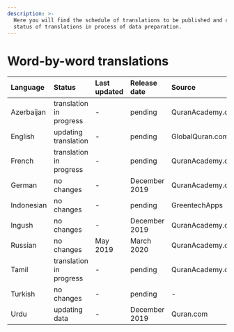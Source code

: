 ```yaml
---
description: >-
  Here you will find the schedule of translations to be published and current
  status of translations in process of data preparation.
---
```


# Word-by-word translations

| Language | Status | Last updated | Release date | Source |
| :--- | :--- | :--- | :--- | :--- |
| Azerbaijan | translation in progress | - | pending | QuranAcademy.org |
| English | updating translation | - | pending | GlobalQuran.com |
| French | translation in progress | - | pending | QuranAcademy.org |
| German | no changes | - | December 2019 | QuranAcademy.org |
| Indonesian | no changes | - | pending | GreentechApps |
| Ingush | no changes | - | December 2019 | QuranAcademy.org |
| Russian | no changes | May 2019 | March 2020 | QuranAcademy.org |
| Tamil | translation in progress | - | pending | QuranAcademy.org |
| Turkish | no changes | - | pending | - |
| Urdu | updating data | - | December 2019 | Quran.com |



